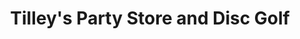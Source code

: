 ---
title: "Tilley's Party Store and Disc Golf"
url: /traverse-city/tilleys-party-store-and-disc-golf/
shop: Spirituosen
---